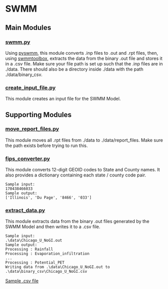 # SWMM
## Main Modules
### [swmm.py](https://github.com/mataslauzadis/SWMM/blob/master/swmm.py)
Using [pyswmm](https://github.com/OpenWaterAnalytics/pyswmm), this module converts .inp files to .out and .rpt files, then, using [swmmtoolbox](https://github.com/timcera/swmmtoolbox), extracts the data from the binary .out file and stores it in a .csv file.
Make sure your file path is set up such that the .inp files are in ./data. There should also be a directory inside ./data with the path ./data/binary_csv.

    
### [create_input_file.py](https://github.com/mataslauzadis/SWMM/blob/master/create_input_file.py)
This module creates an input file for the SWMM Model.

## Supporting Modules

### [move_report_files.py](https://github.com/mataslauzadis/SWMM/blob/master/move_report_files.py)
This module moves all .rpt files from ./data to ./data/report_files. Make sure the path exists before trying to run this.

### [fips_converter.py](https://github.com/mataslauzadis/SWMM/blob/master/fips_converter.py)
This module converts 12-digit GEOID codes to State and County names. It also provides a dictionary containing each state / county code pair.
    
    Sample input: 
    170438466033
    Sample output:
    ['Illinois', 'Du Page', '8466', '033']
    

### [extract_data.py](https://github.com/mataslauzadis/SWMM/blob/master/extract_data.py)
This module extracts data from the binary .out files generated by the SWMM Model and then writes it to a .csv file.
    
    Sample input:
    .\data\Chicago_U_NoGI.out
    Sample output:
    Processing : Rainfall
    Processing : Evaporation_infiltration
    ...
    Processing : Potential_PET
    Writing data from .\data\Chicago_U_NoGI.out to .\data\binary_csv\Chicago_U_NoGI.csv
[Sample .csv file](https://github.com/mataslauzadis/SWMM/blob/master/data/binary_csv/Chicago_U_NoGI.csv)


